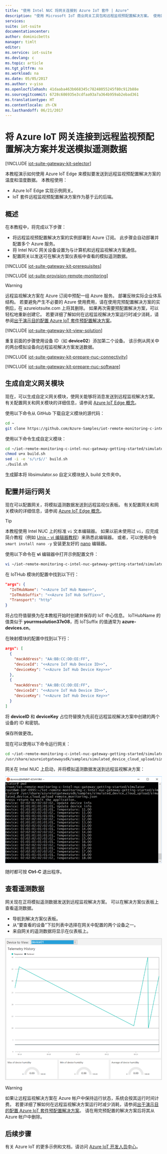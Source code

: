 ```yaml
---
title: "使用 Intel NUC 将网关连接到 Azure IoT 套件 | Azure"
description: "使用 Microsoft IoT 商业网关工具包和远程监视预配置解决方案。 使用网关连接到远程监视解决方案，将模拟遥测数据发送到云，并响应从解决方案仪表板调用的方法。"
services: 
suite: iot-suite
documentationcenter: 
author: dominicbetts
manager: timlt
editor: 
ms.service: iot-suite
ms.devlang: c
ms.topic: article
ms.tgt_pltfrm: na
ms.workload: na
ms.date: 05/05/2017
ms.author: v-yiso
ms.openlocfilehash: 41daaba463b668345c78248055245f80c912b88e
ms.sourcegitcommit: 6728c686935e3cdfaa93a7a364b959ab2ebad361
ms.translationtype: HT
ms.contentlocale: zh-CN
ms.lasthandoff: 06/21/2017
---
```

# <a name="connect-your-azure-iot-gateway-to-the-remote-monitoring-preconfigured-solution-and-send-simulated-telemetry"></a>将 Azure IoT 网关连接到远程监视预配置解决方案并发送模拟遥测数据

[!INCLUDE [iot-suite-gateway-kit-selector](../../includes/iot-suite-gateway-kit-selector.md)]

本教程演示如何使用 Azure IoT Edge 来模拟要发送到远程监视预配置解决方案的温度和湿度数据。 本教程使用：

- Azure IoT Edge 实现示例网关。
- IoT 套件远程监视预配置解决方案作为基于云的后端。

## <a name="overview"></a>概述

在本教程中，将完成以下步骤：

- 将远程监视预配置解决方案的实例部署到 Azure 订阅。 此步骤会自动部署并配置多个 Azure 服务。
- 将 Intel NUC 网关设备设置为与计算机和远程监视解决方案通信。
- 配置网关以发送可在解决方案仪表板中查看的模拟遥测数据。

[!INCLUDE [iot-suite-gateway-kit-prerequisites](../../includes/iot-suite-gateway-kit-prerequisites.md)]

[!INCLUDE [iot-suite-provision-remote-monitoring](../../includes/iot-suite-provision-remote-monitoring.md)]

> [!WARNING]
> 远程监视解决方案在 Azure 订阅中预配一组 Azure 服务。 部署反映实际企业体系结构。 若要避免产生不必要的 Azure 使用费用，请在使用完预配置解决方案的实例后，在 azureiotsuite.com 上将其删除。 如果再次需要预配置解决方案，可以轻松地重新创建它。 若要详细了解如何在远程监视解决方案运行时减少消耗，请参阅[出于演示目的配置 Azure IoT 套件预配置解决方案][lnk-demo-config]。

[!INCLUDE [iot-suite-gateway-kit-view-solution](../../includes/iot-suite-gateway-kit-view-solution.md)]

重复前面的步骤使用设备 ID（如 **device02**）添加第二个设备。 该示例从网关中的两台模拟设备向远程监视解决方案发送数据。

[!INCLUDE [iot-suite-gateway-kit-prepare-nuc-connectivity](../../includes/iot-suite-gateway-kit-prepare-nuc-connectivity.md)]

[!INCLUDE [iot-suite-gateway-kit-prepare-nuc-software](../../includes/iot-suite-gateway-kit-prepare-nuc-software.md)]

## <a name="build-the-custom-gateway-module"></a>生成自定义网关模块

现在，可以生成自定义网关模块，使网关能够将消息发送到远程监视解决方案。 有关配置网关和网关模块的详细信息，请参阅 [Azure IoT Edge 概念][lnk-gateway-concepts]。

使用以下命令从 GitHub 下载自定义模块的源代码：

```bash
cd ~
git clone https://github.com/Azure-Samples/iot-remote-monitoring-c-intel-nuc-gateway-getting-started.git
```

使用以下命令生成自定义模块：

```bash
cd ~/iot-remote-monitoring-c-intel-nuc-gateway-getting-started/simulator
chmod u+x build.sh
sed -i -e 's/\r$//' build.sh
./build.sh
```

生成脚本将 libsimulator.so 自定义模块放入 build 文件夹中。

## <a name="configure-and-run-the-gateway"></a>配置并运行网关

现在可以配置网关，将模拟遥测数据发送到远程监视仪表板。 有关配置网关和网关模块的详细信息，请参阅 [Azure IoT Edge 概念][lnk-gateway-concepts]。

> [!TIP]
> 本教程使用 Intel NUC 上的标准 `vi` 文本编辑器。 如果以前未使用过 `vi`，应完成简介教程（例如 [Unix - vi 编辑器教程][lnk-vi-tutorial]）来熟悉此编辑器。 或者，可以使用命令 `smart install nano -y` 安装更友好的 [nano](https://www.nano-editor.org/) 编辑器。

使用以下命令在 **vi** 编辑器中打开示例配置文件：

```bash
vi ~/iot-remote-monitoring-c-intel-nuc-gateway-getting-started/simulator/remote_monitoring.json
```

在 IoTHub 模块的配置中找到以下行：

```json
"args": {
  "IoTHubName": "<<Azure IoT Hub Name>>",
  "IoTHubSuffix": "<<Azure IoT Hub Suffix>>",
  "Transport": "http"
}
```

将占位符值替换为在本教程开始时创建并保存的 IoT 中心信息。 IoTHubName 的值类似于 **yourrmsolution37e08**，而 IoTSuffix 的值通常为 **azure-devices.cn**。

在映射模块的配置中找到以下行：

```json
args": [
  {
    "macAddress": "AA:BB:CC:DD:EE:FF",
    "deviceId": "<<Azure IoT Hub Device ID>>",
    "deviceKey": "<<Azure IoT Hub Device Key>>>"
  },
  {
    "macAddress": "AA:BB:CC:DD:EE:FF",
    "deviceId": "<<Azure IoT Hub Device ID>>",
    "deviceKey": "<<Azure IoT Hub Device Key>>"
  }
]
```

将 **deviceID** 和 **deviceKey** 占位符替换为先前在远程监视解决方案中创建的两个设备的 ID 和密钥。

保存所做更改。

现在可以使用以下命令运行网关：

```bash
cd ~/iot-remote-monitoring-c-intel-nuc-gateway-getting-started/simulator
/usr/share/azureiotgatewaysdk/samples/simulated_device_cloud_upload/simulated_device_cloud_upload remote_monitoring.json
```

网关在 Intel NUC 上启动，并将模拟遥测数据发送到远程监视解决方案：

![网关生成模拟遥测数据][img-simulated telemetry]

随时都可按 **Ctrl-C** 退出程序。

## <a name="view-the-telemetry"></a>查看遥测数据

网关现在正将模拟遥测数据发送到远程监视解决方案。 可以在解决方案仪表板上查看遥测数据。

- 导航到解决方案仪表板。
- 从“要查看的设备”下拉列表中选择在网关中配置的两个设备之一。
- 来自网关的遥测数据将显示在仪表板上。

![显示来自模拟网关设备的遥测数据][img-telemetry-display]

> [!WARNING]
> 如果让远程监视解决方案在 Azure 帐户中保持运行状态，系统会按其运行时间计费。 若要详细了解如何在远程监视解决方案运行时减少消耗，请参阅[出于演示目的配置 Azure IoT 套件预配置解决方案][lnk-demo-config]。 请在用完预配置的解决方案后将其从 Azure 帐户中删除。

## <a name="next-steps"></a>后续步骤

有关 Azure IoT 的更多示例和文档，请访问 [Azure IoT 开发人员中心](https://www.azure.cn/develop/iot/)。

[img-simulated telemetry]: ./media/iot-suite-gateway-kit-get-started-simulator/appoutput.png

[img-telemetry-display]: ./media/iot-suite-gateway-kit-get-started-simulator/telemetry.png

[lnk-demo-config]: https://github.com/Azure/azure-iot-remote-monitoring/blob/master/Docs/configure-preconfigured-demo.md

[lnk-vi-tutorial]: http://www.tutorialspoint.com/unix/unix-vi-editor.htm
[lnk-gateway-concepts]: ../iot-hub/iot-hub-linux-gateway-sdk-get-started.md